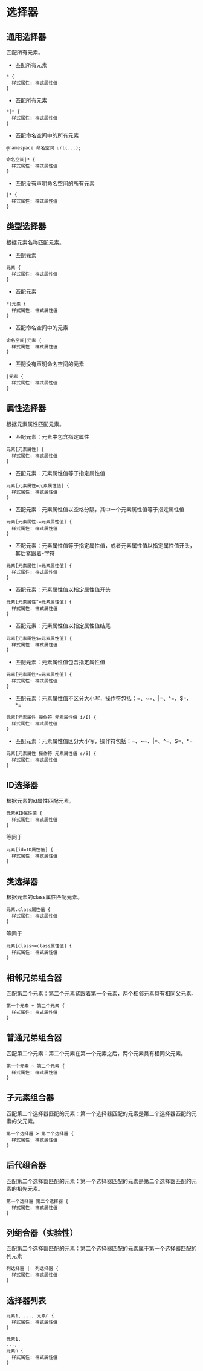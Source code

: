 # 选择器

## 通用选择器

匹配所有元素。

+ 匹配所有元素

```
* {
  样式属性: 样式属性值
}
```

+ 匹配所有元素

```
*|* {
  样式属性: 样式属性值
}
```

+ 匹配命名空间中的所有元素

```
@namespace 命名空间 url(...);

命名空间|* {
  样式属性: 样式属性值
}
```

+ 匹配没有声明命名空间的所有元素

```
|* {
  样式属性: 样式属性值
}
```

## 类型选择器

根据元素名称匹配元素。

+ 匹配元素

```
元素 {
  样式属性: 样式属性值
}
```

+ 匹配元素

```
*|元素 {
  样式属性: 样式属性值
}
```

+ 匹配命名空间中的元素

```
命名空间|元素 {
  样式属性: 样式属性值
}
```

+ 匹配没有声明命名空间的元素

```
|元素 {
  样式属性: 样式属性值
}
```

## 属性选择器

根据元素属性匹配元素。

+ 匹配元素：元素中包含指定属性

```
元素[元素属性] {
  样式属性: 样式属性值
}
```

+ 匹配元素：元素属性值等于指定属性值

```
元素[元素属性=元素属性值] {
  样式属性: 样式属性值
}
```

+ 匹配元素：元素属性值以空格分隔，其中一个元素属性值等于指定属性值

```
元素[元素属性~=元素属性值] {
  样式属性: 样式属性值
}
```

+ 匹配元素：元素属性值等于指定属性值，或者元素属性值以指定属性值开头，其后紧跟着-字符

```
元素[元素属性|=元素属性值] {
  样式属性: 样式属性值
}
```

+ 匹配元素：元素属性值以指定属性值开头

```
元素[元素属性^=元素属性值] {
  样式属性: 样式属性值
}
```

+ 匹配元素：元素属性值以指定属性值结尾

```
元素[元素属性$=元素属性值] {
  样式属性: 样式属性值
}
```

+ 匹配元素：元素属性值包含指定属性值

```
元素[元素属性*=元素属性值] {
  样式属性: 样式属性值
}
```

+ 匹配元素：元素属性值不区分大小写，操作符包括：=、~=、|=、^=、$=、*=

```
元素[元素属性 操作符 元素属性值 i/I] {
  样式属性: 样式属性值
}
```

+ 匹配元素：元素属性值区分大小写，操作符包括：=、~=、|=、^=、$=、*=

```
元素[元素属性 操作符 元素属性值 s/S] {
  样式属性: 样式属性值
}
```

## ID选择器

根据元素的id属性匹配元素。

```
元素#ID属性值 {
  样式属性: 样式属性值
}
```

等同于

```
元素[id=ID属性值] {
  样式属性: 样式属性值
}
```

## 类选择器

根据元素的class属性匹配元素。

```
元素.class属性值 {
  样式属性: 样式属性值
}
```

等同于

```
元素[class~=class属性值] {
  样式属性: 样式属性值
}
```

























## 相邻兄弟组合器

匹配第二个元素：第二个元素紧跟着第一个元素，两个相邻元素具有相同父元素。

```
第一个元素 + 第二个元素 {
  样式属性: 样式属性值
}
```

## 普通兄弟组合器

匹配第二个元素：第二个元素在第一个元素之后，两个元素具有相同父元素。

```
第一个元素 ~ 第二个元素 {
  样式属性: 样式属性值
}
```

## 子元素组合器

匹配第二个选择器匹配的元素：第一个选择器匹配的元素是第二个选择器匹配的元素的父元素。

```
第一个选择器 > 第二个选择器 {
  样式属性: 样式属性值
}
```

## 后代组合器

匹配第二个选择器匹配的元素：第一个选择器匹配的元素是第二个选择器匹配的元素的祖先元素。

```
第一个选择器 第二个选择器 {
  样式属性: 样式属性值
}
```

















## 列组合器（实验性）

匹配第二个选择器匹配的元素：第二个选择器匹配的元素属于第一个选择器匹配的列元素

```
列选择器 || 列选择器 {
  样式属性: 样式属性值
}
```

## 选择器列表


```
元素1, ..., 元素n {
  样式属性: 样式属性值
}
```

```
元素1,
...,
元素n {
  样式属性: 样式属性值
}
```






















